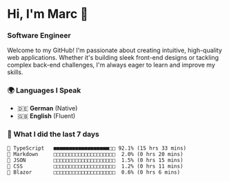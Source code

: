 # Hi, I'm Marc 👋 
### Software Engineer

Welcome to my GitHub! I'm passionate about creating intuitive, high-quality web applications. Whether it's building sleek front-end designs or tackling complex back-end challenges, I'm always eager to learn and improve my skills.  

### 🌍 Languages I Speak  
- 🇩🇪 **German** (Native)  
- 🇬🇧 **English** (Fluent)

### 🤯 What I did the last 7 days

```
🔷 TypeScript   ■■■■■■■■■■■■■■■■■■□□ 92.1% (15 hrs 33 mins)
📝 Markdown     □□□□□□□□□□□□□□□□□□□□  2.0% (0 hrs 20 mins)
📄 JSON         □□□□□□□□□□□□□□□□□□□□  1.5% (0 hrs 15 mins)
🎨 CSS          □□□□□□□□□□□□□□□□□□□□  1.2% (0 hrs 11 mins)
📄 Blazor       □□□□□□□□□□□□□□□□□□□□  0.6% (0 hrs 6 mins)
```